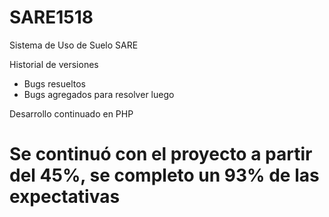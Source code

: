 # SARE1518
Sistema de Uso de Suelo SARE

Historial de versiones
- Bugs resueltos
- Bugs agregados para resolver luego

Desarrollo continuado en PHP
# Se continuó con el proyecto a partir del 45%, se completo un 93% de las expectativas
